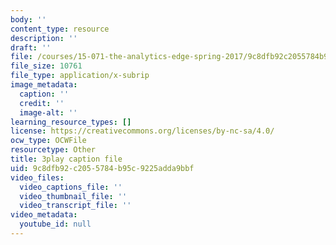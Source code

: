 ```yaml
---
body: ''
content_type: resource
description: ''
draft: ''
file: /courses/15-071-the-analytics-edge-spring-2017/9c8dfb92c2055784b95c9225adda9bbf_RmUVz9jEnzg.vtt
file_size: 10761
file_type: application/x-subrip
image_metadata:
  caption: ''
  credit: ''
  image-alt: ''
learning_resource_types: []
license: https://creativecommons.org/licenses/by-nc-sa/4.0/
ocw_type: OCWFile
resourcetype: Other
title: 3play caption file
uid: 9c8dfb92-c205-5784-b95c-9225adda9bbf
video_files:
  video_captions_file: ''
  video_thumbnail_file: ''
  video_transcript_file: ''
video_metadata:
  youtube_id: null
---
```

